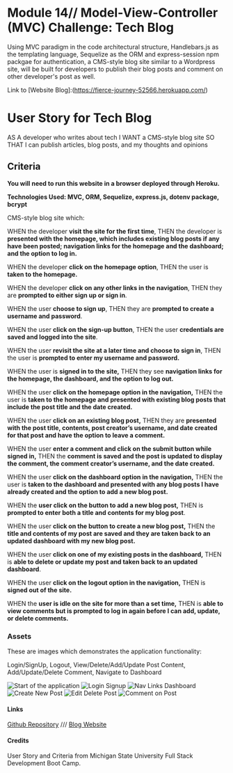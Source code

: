# Module 14// Model-View-Controller (MVC) Challenge: Tech Blog

Using MVC paradigm in the code architectural structure, Handlebars.js as the templating language, Sequelize as the ORM and express-session npm packgae for authentication, a CMS-style blog site similar to a Wordpress site, will be built for developers to publish their blog posts and comment on other developer's post as well.

Link to [Website Blog]:(https://fierce-journey-52566.herokuapp.com/)

# User Story for Tech Blog

AS A developer who writes about tech
I WANT a CMS-style blog site
SO THAT I can publish articles, blog posts, and my thoughts and opinions

## Criteria

**You will need to run this website in a browser deployed through Heroku.**

**Technologies Used: MVC, ORM, Sequelize, express.js, dotenv package, bcrypt**

CMS-style blog site which:

WHEN the developer **visit the site for the first time**,
THEN the developer is **presented with the homepage, which includes existing blog posts if any have been posted; navigation links for the homepage and the dashboard; and the option to log in.**

WHEN the developer **click on the homepage option**,
THEN the user is **taken to the homepage.**

WHEN  the developer **click on any other links in the navigation**,
THEN they are **prompted to either sign up or sign in**.

WHEN the user **choose to sign up**,
THEN they are **prompted to create a username and password**.

WHEN the user **click on the sign-up button**,
THEN the user **credentials are saved and logged into the site**.

WHEN the user  **revisit the site at a later time and choose to sign in**,
THEN the user is **prompted to enter my username and password.**

WHEN the user is **signed in to the site,**
THEN they see **navigation links for the homepage, the dashboard, and the option to log out.**

WHEN the user **click on the homepage option in the navigation,**
THEN the user is **taken to the homepage and presented with existing blog posts that include the post title and the date created.**

WHEN the user **click on an existing blog post,**
THEN they are **presented with the post title, contents, post creator’s username, and date created for that post and have the option to leave a comment.**

WHEN the user **enter a comment and click on the submit button while signed in,**
THEN the **comment is saved and the post is updated to display the comment, the comment creator’s username, and the date created.**

WHEN the user **click on the dashboard option in the navigation,**
THEN the user is  **taken to the dashboard and presented with any blog posts I have already created and the option to add a new blog post.**

WHEN the **user click on the button to add a new blog post,**
THEN is **prompted to enter both a title and contents for my blog post**.

WHEN the user **click on the button to create a new blog post,**
THEN the **title and contents of my post are saved and they are taken back to an updated dashboard with my new blog post.**

WHEN the user **click on one of my existing posts in the dashboard,**
THEN is  **able to delete or update my post and taken back to an updated dashboard**.

WHEN the user **click on the logout option in the navigation,**
THEN is **signed out of the site.**

WHEN the **user is idle on the site for more than a set time,**
THEN is **able to view comments but is prompted to log in again before I can add, update, or delete comments.**


### Assets
These are images which demonstrates the application functionality:  

Login/SignUp, Logout, View/Delete/Add/Update Post Content, Add/Update/Delete Comment, Navigate to Dashboard

![Start of the application](./assets/homepage.png)
![Login Signup](./assets/loginsignup.png)
![Nav Links Dashboard](./assets/navlinks.png)
![Create New Post](./assets/create.png)
![Edit Delete Post](./assets/edit.png)
![Comment on Post](./assets/comment.png)



#### Links
[Github Repository](https://github.com/pppreap/challenge14_mvctechblog) 
///
[Blog Website](https://fierce-journey-52566.herokuapp.com/)

#### Credits
User Story and Criteria from Michigan State University Full Stack Development Boot Camp.